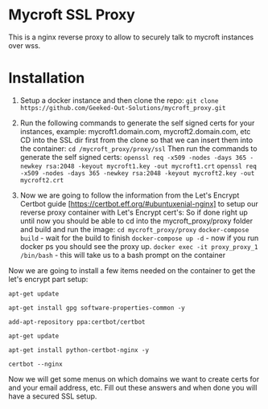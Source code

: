 # Mycroft SSL Proxy
This is a nginx reverse proxy to allow to securely talk to mycroft instances over wss.

# Installation
1. Setup a docker instance and then clone the repo:
`git clone https://github.com/Geeked-Out-Solutions/mycroft_proxy.git`

2. Run the following commands to generate the self signed certs for your instances, example: mycroft1.domain.com, mycroft2.domain.com, etc
CD into the SSL dir first from the clone so that we can insert them into the container:
`cd /mycroft_proxy/proxy/ssl`
Then run the commands to generate the self signed certs:
`openssl req -x509 -nodes -days 365 -newkey rsa:2048 -keyout mycroft1.key -out mycroft1.crt`
`openssl req -x509 -nodes -days 365 -newkey rsa:2048 -keyout mycroft2.key -out mycroft2.crt`

3. Now we are going to follow the information from the Let's Encrypt Certbot guide [https://certbot.eff.org/#ubuntuxenial-nginx] to setup our reverse proxy container with Let's Encrypt cert's:
So if done right up until now you should be able to cd into the mycroft_proxy/proxy folder and build and run the image:
`cd mycroft_proxy/proxy`
`docker-compose build` - wait for the build to finish
`docker-compose up -d` - now if you run docker ps you should see the proxy up.
`docker exec -it proxy_proxy_1 /bin/bash` - this will take us to a bash prompt on the container

Now we are going to install a few items needed on the container to get the let's encrypt part setup:

`apt-get update`

`apt-get install gpg software-properties-common -y`

`add-apt-repository ppa:certbot/certbot`

`apt-get update`

`apt-get install python-certbot-nginx -y`

`certbot --nginx`

Now we will get some menus on which domains we want to create certs for and your email address, etc.  Fill out these answers and when done you will have a secured SSL setup.

